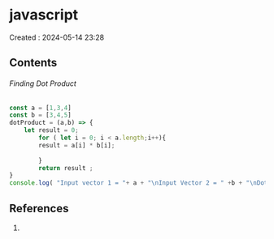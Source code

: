 # javascript
Created : 2024-05-14 23:28


## Contents
###### Finding Dot Product
```js
const a = [1,3,4] 
const b = [3,4,5]
dotProduct = (a,b) => {
	let result = 0;
		for ( let i = 0; i < a.length;i++){
		result = a[i] * b[i];
		
		}
		return result ;
}
console.log( "Input vector 1 = "+ a + "\nInput Vector 2 = " +b + "\nDot Product = " + dotProduct(a ,b))
```
## References
1. 